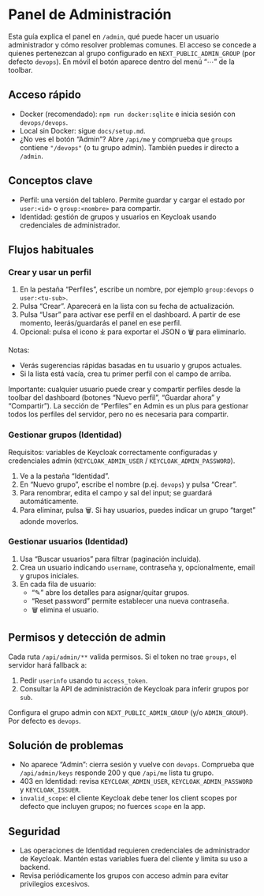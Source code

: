 # Panel de Administración

Esta guía explica el panel en `/admin`, qué puede hacer un usuario administrador y cómo resolver problemas comunes. El acceso se concede a quienes pertenezcan al grupo configurado en `NEXT_PUBLIC_ADMIN_GROUP` (por defecto `devops`). En móvil el botón aparece dentro del menú “⋯” de la toolbar.

## Acceso rápido
- Docker (recomendado): `npm run docker:sqlite` e inicia sesión con `devops/devops`.
- Local sin Docker: sigue `docs/setup.md`.
- ¿No ves el botón “Admin”? Abre `/api/me` y comprueba que `groups` contiene `"/devops"` (o tu grupo admin). También puedes ir directo a `/admin`.

## Conceptos clave
- Perfil: una versión del tablero. Permite guardar y cargar el estado por `user:<id>` o `group:<nombre>` para compartir.
- Identidad: gestión de grupos y usuarios en Keycloak usando credenciales de administrador.

## Flujos habituales

### Crear y usar un perfil
1. En la pestaña “Perfiles”, escribe un nombre, por ejemplo `group:devops` o `user:<tu-sub>`.
2. Pulsa “Crear”. Aparecerá en la lista con su fecha de actualización.
3. Pulsa “Usar” para activar ese perfil en el dashboard. A partir de ese momento, leerás/guardarás el panel en ese perfil.
4. Opcional: pulsa el icono ⤓ para exportar el JSON o 🗑️ para eliminarlo.

Notas:
- Verás sugerencias rápidas basadas en tu usuario y grupos actuales.
- Si la lista está vacía, crea tu primer perfil con el campo de arriba.

Importante: cualquier usuario puede crear y compartir perfiles desde la toolbar del dashboard (botones “Nuevo perfil”, “Guardar ahora” y “Compartir”). La sección de “Perfiles” en Admin es un plus para gestionar todos los perfiles del servidor, pero no es necesaria para compartir.

### Gestionar grupos (Identidad)
Requisitos: variables de Keycloak correctamente configuradas y credenciales admin (`KEYCLOAK_ADMIN_USER` / `KEYCLOAK_ADMIN_PASSWORD`).

1. Ve a la pestaña “Identidad”.
2. En “Nuevo grupo”, escribe el nombre (p.ej. `devops`) y pulsa “Crear”.
3. Para renombrar, edita el campo y sal del input; se guardará automáticamente.
4. Para eliminar, pulsa 🗑️. Si hay usuarios, puedes indicar un grupo “target” adonde moverlos.

### Gestionar usuarios (Identidad)
1. Usa “Buscar usuarios” para filtrar (paginación incluida).
2. Crea un usuario indicando `username`, contraseña y, opcionalmente, email y grupos iniciales.
3. En cada fila de usuario:
   - “✎” abre los detalles para asignar/quitar grupos.
   - “Reset password” permite establecer una nueva contraseña.
   - 🗑️ elimina el usuario.

## Permisos y detección de admin
Cada ruta `/api/admin/**` valida permisos. Si el token no trae `groups`, el servidor hará fallback a:
1. Pedir `userinfo` usando tu `access_token`.
2. Consultar la API de administración de Keycloak para inferir grupos por `sub`.

Configura el grupo admin con `NEXT_PUBLIC_ADMIN_GROUP` (y/o `ADMIN_GROUP`). Por defecto es `devops`.

## Solución de problemas
- No aparece “Admin”: cierra sesión y vuelve con `devops`. Comprueba que `/api/admin/keys` responde 200 y que `/api/me` lista tu grupo.
- 403 en Identidad: revisa `KEYCLOAK_ADMIN_USER`, `KEYCLOAK_ADMIN_PASSWORD` y `KEYCLOAK_ISSUER`.
- `invalid_scope`: el cliente Keycloak debe tener los client scopes por defecto que incluyen grupos; no fuerces `scope` en la app.

## Seguridad
- Las operaciones de Identidad requieren credenciales de administrador de Keycloak. Mantén estas variables fuera del cliente y limita su uso a backend.
- Revisa periódicamente los grupos con acceso admin para evitar privilegios excesivos.
